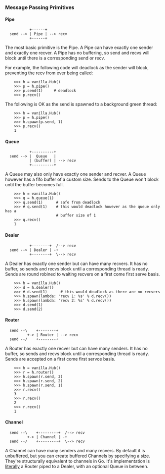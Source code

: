 ### Message Passing Primitives

#### Pipe

```
           +------+
  send --> | Pipe | --> recv
           +------+
```

The most basic primitive is the Pipe. A Pipe can have exactly one sender and
exactly one recver. A Pipe has no buffering, so send and recvs will block until
there is a corresponding send or recv.

For example, the following code will deadlock as the sender will block,
preventing the recv from ever being called:

```
    >>> h = vanilla.Hub()
    >>> p = h.pipe()
    >>> p.send(1)     # deadlock
    >>> p.recv()
```

The following is OK as the send is spawned to a background green thread:

```
    >>> h = vanilla.Hub()
    >>> p = h.pipe()
    >>> h.spawn(p.send, 1)
    >>> p.recv()
    1
```

#### Queue

```
           +----------+
  send --> |  Queue   |
           | (buffer) | --> recv
           +----------+
```

A Queue may also only have exactly one sender and recver. A Queue however has a
fifo buffer of a custom size. Sends to the Queue won't block until the buffer
becomes full.

```
    >>> h = vanilla.Hub()
    >>> q = h.queue(1)
    >>> q.send(1)      # safe from deadlock
    >>> # q.send(1)    # this would deadlock however as the queue only has a
                       # buffer size of 1
    >>> q.recv()
    1
```

#### Dealer

```
           +--------+  /--> recv
  send --> | Dealer | -+
           +--------+  \--> recv
```

A Dealer has exactly one sender but can have many recvers. It has no buffer, so
sends and recvs block until a corresponding thread is ready. Sends are round
robined to waiting recvers on a first come first serve basis.

```
    >>> h = vanilla.Hub()
    >>> d = h.dealer()
    >>> # d.send(1)      # this would deadlock as there are no recvers
    >>> h.spawn(lambda: 'recv 1: %s' % d.recv())
    >>> h.spawn(lambda: 'recv 2: %s' % d.recv())
    >>> d.send(1)
    >>> d.send(2)
```

#### Router

```
  send --\    +--------+
          +-> | Router | --> recv
  send --/    +--------+
```

A Router has exactly one recver but can have many senders. It has no buffer, so
sends and recvs block until a corresponding thread is ready. Sends are accepted
on a first come first servce basis.

```
    >>> h = vanilla.Hub()
    >>> r = h.router()
    >>> h.spawn(r.send, 3)
    >>> h.spawn(r.send, 2)
    >>> h.spawn(r.send, 1)
    >>> r.recv()
    3
    >>> r.recv()
    2
    >>> r.recv()
    1
```

#### Channel

```
  send --\    +---------+  /--> recv
          +-> | Channel | -+
  send --/    +---------+  \--> recv
```

A Channel can have many senders and many recvers. By default it is unbuffered,
but you can create buffered Channels by specifying a size. They're structurally
equivalent to channels in Go. It's implementation is [literally][] a Router
piped to a Dealer, with an optional Queue in between.

[literally]:
	https://github.com/cablehead/vanilla/blob/dd4605fc83147a0200067030605550b8c2952b7b/vanilla.py#L660
	"literally"
